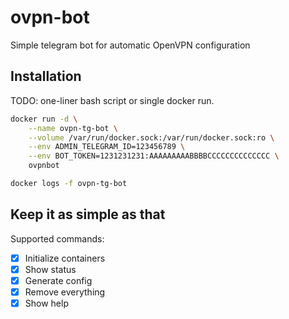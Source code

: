 # ovpn-bot
Simple telegram bot for automatic OpenVPN configuration

## Installation

TODO: one-liner bash script or single docker run.

```bash
docker run -d \
    --name ovpn-tg-bot \
    --volume /var/run/docker.sock:/var/run/docker.sock:ro \
    --env ADMIN_TELEGRAM_ID=123456789 \
    --env BOT_TOKEN=1231231231:AAAAAAAAABBBBCCCCCCCCCCCCCC \
    ovpnbot

docker logs -f ovpn-tg-bot
```

## Keep it as simple as that

Supported commands:
- [X] Initialize containers
- [X] Show status
- [X] Generate config
- [X] Remove everything
- [X] Show help

